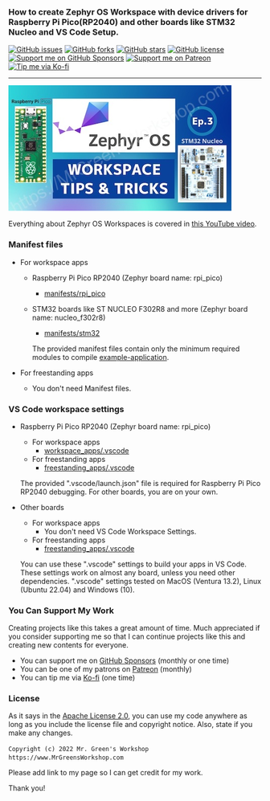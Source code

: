 ### How to create Zephyr OS Workspace with device drivers for Raspberry Pi Pico(RP2040) and other boards like STM32 Nucleo and VS Code Setup.

[<img src="https://img.shields.io/github/issues/MrGreensWorkshop/ZephyrOS_manifests_and_vscode_settings" alt="GitHub issues" data-no-image-viewer>](https://github.com/MrGreensWorkshop/ZephyrOS_manifests_and_vscode_settings/issues)
[<img src="https://img.shields.io/github/forks/MrGreensWorkshop/ZephyrOS_manifests_and_vscode_settings" alt="GitHub forks" data-no-image-viewer>](https://github.com/MrGreensWorkshop/ZephyrOS_manifests_and_vscode_settings/blob/main/README.md#readme)
[<img src="https://img.shields.io/github/stars/MrGreensWorkshop/ZephyrOS_manifests_and_vscode_settings" alt="GitHub stars" data-no-image-viewer>](https://github.com/MrGreensWorkshop/ZephyrOS_manifests_and_vscode_settings/blob/main/README.md#readme)
[<img src="https://img.shields.io/github/license/MrGreensWorkshop/ZephyrOS_manifests_and_vscode_settings" alt="GitHub license" data-no-image-viewer>](https://github.com/MrGreensWorkshop/ZephyrOS_manifests_and_vscode_settings/blob/main/LICENSE.txt)
[<img src="https://shields.io/badge/Github%20Sponsors-Support%20me-blue?logo=GitHub+Sponsors" alt="Support me on GitHub Sponsors" data-no-image-viewer>](https://github.com/sponsors/MrGreensWorkshop "Support me on GitHub Sponsors")
[<img src="https://shields.io/badge/Patreon-Support%20me-blue?logo=Patreon" alt="Support me on Patreon" data-no-image-viewer>](https://patreon.com/MrGreensWorkshop "Support me on Patreon")
[<img src="https://shields.io/badge/Ko--fi-Tip%20me-blue?logo=kofi" alt="Tip me via Ko-fi" data-no-image-viewer>](https://ko-fi.com/MrGreensWorkshop "Tip me via Ko-fi")

---

[<img src="video_pic.jpg" max-height="250" alt="How to create Zephyr OS Workspace with device drivers for Raspberry Pi Pico RP2040 and other boards like STM32 Nucleo and VS Code Setup">](https://youtu.be/twgPd9IQl88)

Everything about Zephyr OS Workspaces is covered in [this YouTube video](https://youtu.be/twgPd9IQl88).

<!--
- Check this Blog post
  - https://www.mrgreensworkshop.com/posts/xxxxx
-->

### Manifest files

- For workspace apps
  - Raspberry Pi Pico RP2040 (Zephyr board name: rpi_pico)
    - [manifests/rpi_pico](/manifests/rpi_pico)

  - STM32 boards like ST NUCLEO F302R8 and more (Zephyr board name: nucleo_f302r8)
    - [manifests/stm32](/manifests/stm32)

    The provided manifest files contain only the minimum required modules to compile [example-application](https://github.com/zephyrproject-rtos/example-application/).
    
- For freestanding apps
  - You don't need Manifest files.
  
### VS Code workspace settings

- Raspberry Pi Pico RP2040 (Zephyr board name: rpi_pico)
  - For workspace apps
    - [workspace_apps/.vscode](/vscode_settings/rpi_pico/workspace_apps/.vscode/)
  - For freestanding apps
    - [freestanding_apps/.vscode](/vscode_settings/rpi_pico/freestanding_apps/.vscode/)
    
  The provided ".vscode/launch.json" file is required for Raspberry Pi Pico RP2040 debugging. For other boards, you are on your own.

- Other boards
  - For workspace apps
    - You don't need VS Code Workspace Settings.
  - For freestanding apps
    - [freestanding_apps/.vscode](/vscode_settings/other_boards/freestanding_apps/.vscode/)

  You can use these ".vscode" settings to build your apps in VS Code. These settings work on almost any board, unless you need other dependencies.
  ".vscode" settings tested on MacOS (Ventura 13.2), Linux (Ubuntu 22.04) and Windows (10).

### You Can Support My Work

Creating projects like this takes a great amount of time. Much appreciated if you consider supporting me so that I can continue projects like this and creating new contents for everyone.

- You can support me on [GitHub Sponsors](https://github.com/sponsors/MrGreensWorkshop "Support me on GitHub Sponsors") (monthly or one time)
- You can be one of my patrons on [Patreon](https://patreon.com/MrGreensWorkshop "Be my Patron") (monthly)
- You can tip me via [Ko-fi](https://ko-fi.com/MrGreensWorkshop "Tip Me via Ko-fi") (one time)

### License

As it says in the [Apache License 2.0](https://github.com/MrGreensWorkshop/ZephyrOS_manifests_and_vscode_settings/blob/main/LICENSE.txt), you can use my code anywhere as long as you include the license file and copyright notice. Also, state if you make any changes.

`Copyright (c) 2022 Mr. Green's Workshop https://www.MrGreensWorkshop.com`

Please add link to my page so I can get credit for my work.

Thank you!